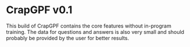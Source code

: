 # CrapGPF v0.1
This build of CrapGPF contains the core features without in-program training. The data for questions and answers is also very small and should probably be provided by the user for better results.
